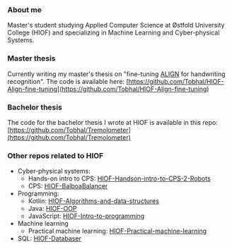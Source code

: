 ### About me
Master's student studying Applied Computer Science at Østfold University College (HIOF) and specializing in Machine Learning and Cyber-physical Systems.

### Master thesis
Currently writing my master's thesis on "fine-tuning [ALIGN](https://huggingface.co/docs/transformers/model_doc/align) for handwriting recognition".
The code is available here: [https://github.com/Tobhal/HIOF-Align-fine-tuning](https://github.com/Tobhal/HIOF-Align-fine-tuning)

### Bachelor thesis
The code for the bachelor thesis I wrote at HIOF is available in this repo: [https://github.com/Tobhal/Tremolometer](https://github.com/Tobhal/Tremolometer)

### Other repos related to HIOF
- Cyber-physical systems:
  - Hands-on intro to CPS: [HIOF-Handson-intro-to-CPS-2-Robots](https://github.com/Tobhal/HIOF-Handson-intro-to-CPS-2-Robots)
  - CPS: [HIOF-BalboaBalancer](https://github.com/Tobhal/HIOF-BalboaBalancer)
- Programming:
  - Kotlin: [HIOF-Algorithms-and-data-structures](https://github.com/Tobhal/HIOF-Algorithms-and-data-structures)
  - Java: [HIOF-OOP](https://github.com/Tobhal/HIOF-OOP)
  - JavaScript: [HIOF-Intro-to-programming](https://github.com/Tobhal/HIOF-Intro-to-programming)
- Machine learning
  - Practical machine learning: [HIOF-Practical-machine-learning](https://github.com/Tobhal/HIOF-Practical-machine-learning)
- SQL: [HIOF-Databaser](https://github.com/Tobhal/HIOF-Databaser)


<!--
**Tobhal/Tobhal** is a ✨ _special_ ✨ repository because its `README.md` (this file) appears on your GitHub profile.

Here are some ideas to get you started:

- 🔭 I’m currently working on ...
- 🌱 I’m currently learning ...
- 👯 I’m looking to collaborate on ...
- 🤔 I’m looking for help with ...
- 💬 Ask me about ...
- 📫 How to reach me: ...
- 😄 Pronouns: ...
- ⚡ Fun fact: ...
-->
